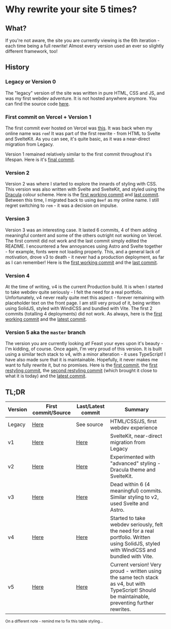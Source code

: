 # Why rewrite your site 5 times?

## What?

If you're not aware, the site you are currently viewing is the 6th iteration - each time being a full rewrite! Almost every version used an ever so slightly different framework, too!

## History

### Legacy or Version 0

The "legacy" version of the site was written in pure HTML, CSS and JS, and was my first webdev adventure. It is not hosted anywhere anymore. You can find the source code [here](https://github.com/Beefers/site/tree/legacy).

### First commit on Vercel + Version 1

The first commit ever hosted on Vercel was [this](https://rem-my-github-io-kp5pssc3h-rem-my.vercel.app/). It was back when my online name was `rem`! It was part of the first rewrite - from HTML to Svelte and SvelteKit. As you can see, it's quite basic, as it was a near-direct migration from Legacy.

Version 1 remained relatively similar to the first commit throughout it's lifespan. Here is it's [final commit](https://site-git-v1-beefers.vercel.app/).

### Version 2

Version 2 was where I started to explore the innards of styling with CSS. This version was also written with Svelte and SvelteKit, and styled using the [Dracula](https://draculatheme.com) colour scheme. Here is the [first working commit](https://site-9zgoiir3s-rem-my.vercel.app/) and [last commit](https://site-git-v2-beefers.vercel.app/). Between this time, I migrated back to using `Beef` as my online name. I still regret switching to `rem` - it was a decision on impulse.

### Version 3

Version 3 was an interesting case. It lasted 6 commits, 4 of them adding meaningful content and some of the others outright not working on Vercel. The first commit did not work and the last commit simply edited the README. I encountered a few annoyances using Astro and Svelte together - for example, fonts were not loading properly. This, and a general lack of motivation, drove v3 to death - it never had a production deployment, as far as I can remember!
Here is the [first working commit](https://site-jlflzgxce-beefers.vercel.app/) and the [last commit](https://site-git-v3-beefers.vercel.app/).

### Version 4

At the time of writing, v4 is the current Production build. It is when I started to take webdev quite seriously - I felt the need for a real portfolio. Unfortunately, v4 never really quite met this aspect - forever remaining with placeholder text on the front page. I am still very proud of it, being written using SolidJS, styled with WindiCSS and bundled with Vite.
The first 2 commits (totalling 4 deployments) did not work. As always, here is the [first working commit](https://site-jh5zqygpw-beefers.vercel.app/) and the [latest commit](https://site-git-v4-beefers.vercel.app/).

### Version 5 aka the `master` branch

The version you are currently looking at! Feast your eyes upon it's beauty - I'm kidding, of course. Once again, I'm very proud of this version. It is built using a similar tech stack to v4, with a minor alteration - it uses TypeScript! I have also made sure that it is maintainable. Hopefully, it never makes me want to fully rewrite it, but no promises. Here is the [first commit](https://site-avz3yew0y-beefers.vercel.app/), the [first restyling commit](https://site-8hxubuf83-beefers.vercel.app/), the [second restyling commit](https://site-ju02v5g2r-beefers.vercel.app/) (which brought it close to what it is today) and the [latest commit](https://site-git-master-beefers.vercel.app/).

## TL;DR

| **Version** 	| **First commit/Source**                                       	| **Last/Latest commit**                              	| **Summary**                                                                                                                                      	|
|-------------	|---------------------------------------------------------------	|-----------------------------------------------------	|--------------------------------------------------------------------------------------------------------------------------------------------------	|
| Legacy      	| [Here](https://github.com/Beefers/site/tree/legacy)           	| See source                                          	| HTML/CSS/JS, first webdev experience                                                                                                             	|
| v1          	| [Here](https://rem-my-github-io-kp5pssc3h-rem-my.vercel.app/) 	| [Here](https://site-git-v1-beefers.vercel.app/)     	| SvelteKit, near-direct migration from Legacy                                                                                                     	|
| v2          	| [Here](https://site-9zgoiir3s-rem-my.vercel.app/)             	| [Here](https://site-git-v2-beefers.vercel.app/)     	| Experimented with "advanced" styling - Dracula theme and SvelteKit.                                                                              	|
| v3          	| [Here](https://site-jlflzgxce-beefers.vercel.app/)            	| [Here](https://site-git-v3-beefers.vercel.app/)     	| Dead within 6 (4 meaningful) commits. Similar styling to v2, used Svelte and Astro.                                                              	|
| v4          	| [Here](https://site-jh5zqygpw-beefers.vercel.app/)            	| [Here](https://site-git-v4-beefers.vercel.app/)     	| Started to take webdev seriously, felt the need for a real portfolio. Written using SolidJS, styled with WindiCSS and bundled with Vite.         	|
| v5          	| [Here](https://site-avz3yew0y-beefers.vercel.app/)            	| [Here](https://site-git-master-beefers.vercel.app/) 	| Current version! Very proud - written using the same tech stack as v4, but with TypeScript! Should be maintainable, preventing further rewrites. 	|

<sub>On a different note - remind me to fix this table styling...</sub>